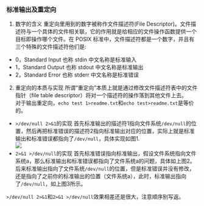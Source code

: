 ### 标准输出及重定向
1. 数字的含义
重定向里用到的数字被称作文件描述符(File Descriptor)。文件描述符与一个具体的文件相关联，它的作用就是给相应的文件操作函数提供一个目标即操作哪个文件。在 POSIX 标准中，文件描述符都是一个数字，并且有三个特殊的文件描述符他们是:
* 0，Standard Input 也称 stdin 中文名称是标准输入
* 1，Standard Output 也称 stdout 中文名称是标准输出
* 2，Standard Error 也称 stderr 中文名称是标准错误
2. 重定向的本质与实现
所谓“重定向”本质上就是通过修改文件描述符表中的文件指针（file table descriptor）将对一个描述符的操作落到其他文件上去。    
对于输出重定向，`echo test 1>readme.txt`和`echo test>readme.txt`是等价的。  
* `>/dev/null 2>&1`的实现
首先标准输出的描述符1指向文件系统`/dev/null`的位置，然后再把标准错误的描述符2指向标准输出对应的位置，实际上就是标准输出和标准错误都指向了`/dev/null`，具体实现如图1.  
![](https://github.com/Feng-Xu/feng-xu.github.io/blob/master/my_image/%E6%A0%87%E5%87%86%E8%BE%93%E5%87%BA%E5%92%8C%E9%94%99%E8%AF%AF.png)
*  `2>&1 >/dev/null`的实现
首先标准错误指向标准输出，假设文件系统指向文件系统a，那么标准输出和标准错误都指向了文件系统a的问题，具体如上图2。  
后来标准输出指向了文件系统`/dev/null`的位置，但是标准错误并没有修改，还是指向了之前你的标准输出的位置（文件系统a），此时，标准输出指向了`/dev/null`，如上图3所示。  
  
 `>/dev/null 2>&1`和`2>&1 >/dev/null`效果相差还是很大，注意顺序别写返。
